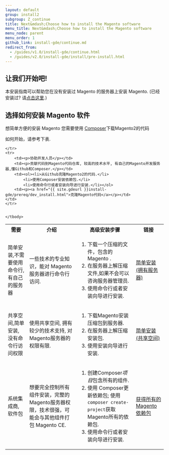 ```yaml
---
layout: default
group: install2
subgroup: Z_continue
title: Next&mdash;Choose how to install the Magento software
menu_title: Next&mdash;Choose how to install the Magento software
menu_node: parent
menu_order: 1
github_link: install-gde/continue.md
redirect_from: 
  - /guides/v1.0/install-gde/continue.html
  - /guides/v2.0/install-gde/install/pre-install.html
---
```


## 让我们开始吧!
本安装指南可以帮助您在没有安装过 Magento 的服务器上安装 Magento. (已经安装过? 请<a href="{{ site.gdeurl }}install-gde/basics/basics_magento-installed.html">点击这里</a>.)

<h2 id="install-overview-audience">选择如何安装 Magento 软件</h2>
想简单方便的安装 Magento 您需要使用 <a href="https://getcomposer.org/doc/00-intro.md" target="_blank">Composer</a>下载Magento2的代码

如何开始，请参考下表.

<table>
	<!-- <col width="25%">
	<col width="65%">
	<col width="10%"> -->
	<tbody>
		<tr>
			<th>需要</th>
			<th>介绍</th>
			<th>高级安装步骤</th>
			<th>链接</th>
		</tr>
	<tr>
		<td><p>简单安装,不需要使用命令行, 有自己的服务器</p></td>
		<td><p>一些技术的专业知识，能对 Magento 服务器进行命令行访问.</p></td>
		<td><ol><li>下载一个压缩的文件，包含的 Magento .</li>
			<li>在服务器上解压缩文件,如果不会可以咨询服务器管理员.</li>
			<li>使用命令行或者安装向导进行安装.</li></ol>
		</td>
		<td><p><a href="{{ site.gdeurl }}install-gde/prereq/zip_install.html">简单安装(拥有服务器)</a></p></td>
	</tr>
	<tr>
		<td><p>共享空间,简单安装, 没有命令行访问权限</p></td>
		<td><p>使用共享空间, 拥有较少的技术支持, 对Magento服务器的权限有限.</p></td>
		<td><ol><li>下载Magento安装压缩包到服务器.</li>
			<li>在服务器上解压缩安装包.</li>
			<li>使用安装向导进行安装.</li></ol>
		</td>
		<td><p><a href="{{ site.gdeurl }}install-gde/install/hosted/hosted_start.html">简单安装 (共享空间)</a></p></td>
	</tr>
	<tr>
		<td><p>系统集成商, 软件包</p></td>
		<td><p>想要完全控制所有组件安装，完整的Magento服务器权限，技术很强，可能会与其他组件打包 Magento CE.</p></td>
		<td><ol><li>创建Composer<em>项目</em>包含所有的组件.</li>
			<li>使用 Composer更新依赖包; 使用 <code>composer create-project</code>获取Magento所有的依赖包.</li>
			<li>使用命令行或者安装向导进行安装.</li></ol>
		<td><p><a href="{{ site.gdeurl }}install-gde/prereq/integrator_install.html">获得所有的Magento依赖包</a></p></td>
	</td>

	</tr>
	<tr>
		<td><p>协助开发人员</p></td>
		<td><p>贡献代码到Magento代码仓库, 较高的技术水平, 有自己的Magento开发服务器,懂Github和Composer.</p></td>
		<td><ol><li>从Github克隆Magento2的代码.</li>
			<li>使用Composer安装依赖包.</li>
			<li>使用命令行或者安装向导进行安装.</li></ol>
		<td><p><a href="{{ site.gdeurl }}install-gde/prereq/dev_install.html">克隆Magento代码</a></p></td>
	</td>
	</tr>
	
	
	</tbody>
</table>
